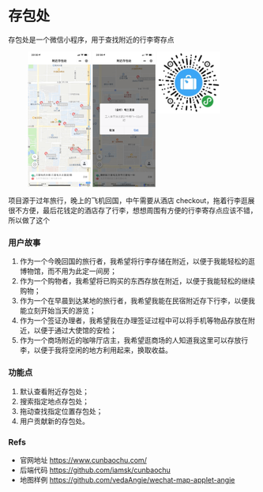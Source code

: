 # 存包处

存包处是一个微信小程序，用于查找附近的行李寄存点

<figure class="third">
<img src="./ss1.png" alt="附近" width="30%">
<img src="./ss2.png" alt="导航" width="30%">
<img src="./qr.jpg" alt="二维码" width="30%" align="top">
</figure>

项目源于过年旅行，晚上的飞机回国，中午需要从酒店 checkout，拖着行李逛展很不方便，最后花钱定的酒店存了行李，想想周围有方便的行李寄存点应该不错，所以做了这个

### 用户故事

1. 作为一个今晚回国的旅行者，我希望将行李存储在附近，以便于我能轻松的逛博物馆，而不用为此定一间房；
2. 作为一个购物者，我希望将已购买的东西存放在附近，以便于我能轻松的继续购物；
3. 作为一个在早晨到达某地的旅行者，我希望我能在民宿附近存下行李，以便我能立刻开始当天的游览；
4. 作为一个签证办理者，我希望我在办理签证过程中可以将手机等物品存放在附近，以便于通过大使馆的安检；
5. 作为一个商场附近的咖啡厅店主，我希望逛商场的人知道我这里可以存放行李，以便于我将空闲的地方利用起来，换取收益。

### 功能点

1. 默认查看附近存包处；
2. 搜索指定地点存包处；
3. 拖动查找指定位置存包处；
4. 用户贡献新的存包处。

### Refs

* 官网地址 https://www.cunbaochu.com/
* 后端代码 https://github.com/iamsk/cunbaochu
* 地图样例 https://github.com/vedaAngie/wechat-map-applet-angie
